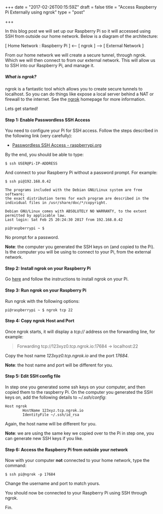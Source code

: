 +++
date = "2017-02-26T00:15:59Z"
draft = false
title = "Access Raspberry Pi Externally using ngrok"
type = "post"

+++

In this blog post we will set up our Raspberry Pi so it will accessed using SSH from outside our home network. Below is a diagram of the architecture: 

[ Home Network : Raspberry Pi ] <-- [ ngrok ] --> [ External Network ]

From our home network we will create a secure tunnel, through ngrok. Which we will then connect to from our external network. This will allow us to SSH into our Raspberry Pi, and manage it.

##### What is ngrok?

ngrok is a fantastic tool which allows you to create secure tunnels to localhost. So you can do things like expose a local server behind a NAT or firewall to the internet. See the [ngrok](https://ngrok.com/) homepage for more information.

Lets get started!

#### Step 1: Enable Passwordless SSH Access

You need to configure your Pi for SSH access. Follow the steps described in the following link (very carefully):

- [Passwordless SSH Access - raspberrypi.org](https://www.raspberrypi.org/documentation/remote-access/ssh/passwordless.md)

By the end, you should be able to type:
```
$ ssh USER@Pi-IP-ADDRESS
```
And connect to your Raspberry Pi without a password prompt. For example:

```
$ ssh pi@192.168.0.42

The programs included with the Debian GNU/Linux system are free software;
the exact distribution terms for each program are described in the
individual files in /usr/share/doc/*/copyright.

Debian GNU/Linux comes with ABSOLUTELY NO WARRANTY, to the extent
permitted by applicable law.
Last login: Sat Feb 25 20:24:30 2017 from 192.168.0.42

pi@raspberrypi ~ $ 
```
No prompt for a password.

**Note**: the computer you generated the SSH keys on (and copied to the Pi). Is the computer you will be using to connect to your Pi, from the external network.

#### Step 2: Install ngrok on your Raspberry Pi

Go [here](https://ngrok.com/download) and follow the instructions to install ngrok on your Pi.

#### Step 3: Run ngrok on your Raspberry Pi

Run ngrok with the following options:
```
pi@raspberrypi ~ $ ngrok tcp 22
```
#### Step 4: Copy ngrok Host and Port

Once ngrok starts, it will display a _tcp://_ address on the forwarding line, for example:

> Forwarding tcp://123xyz0.tcp.ngrok.io:17684 -> localhost:22

Copy the host name _123xyz0.tcp.ngrok.io_ and the port _17684_.

**Note**: the host name and port will be different for you.

#### Step 5: Edit SSH config file

In step one you generated some ssh keys on your computer, and then copied them to the raspberry Pi. On the computer you generated the SSH keys on, add the following details to _~/.ssh/config_:
```
Host ngrok
        HostName 123xyz.tcp.ngrok.io
        IdentityFile ~/.ssh/id_rsa
```
Again, the host name will be different for you.

**Note**: we are using the same key we copied over to the Pi in step one, you can generate new SSH keys if you like. 

#### Step 6: Access the Raspberry Pi from outside your network

Now with your computer **not** connected to your home network, type the command:
```
$ ssh pi@ngrok -p 17684
```
Change the username and port to match yours. 

You should now be connected to your Raspberry Pi using SSH through ngrok. 

Fin.